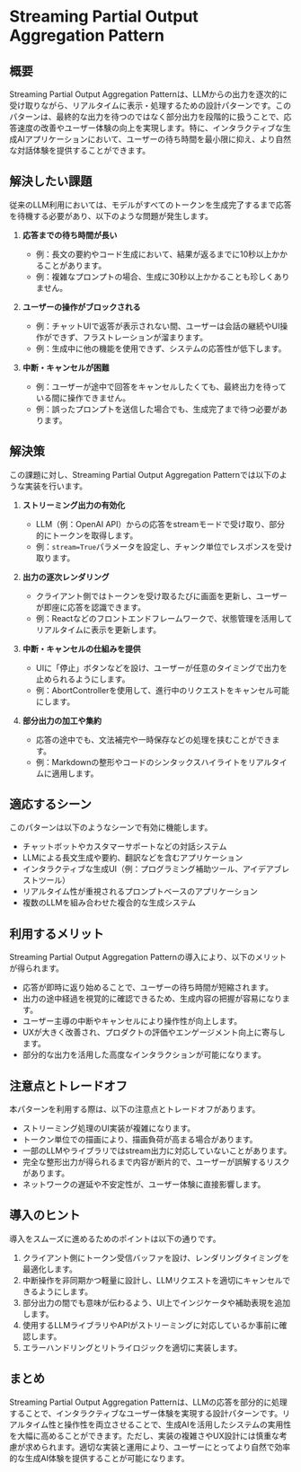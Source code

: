 # Streaming Partial Output Aggregation Pattern

## 概要

Streaming Partial Output Aggregation Patternは、LLMからの出力を逐次的に受け取りながら、リアルタイムに表示・処理するための設計パターンです。このパターンは、最終的な出力を待つのではなく部分出力を段階的に扱うことで、応答速度の改善やユーザー体験の向上を実現します。特に、インタラクティブな生成AIアプリケーションにおいて、ユーザーの待ち時間を最小限に抑え、より自然な対話体験を提供することができます。

## 解決したい課題

従来のLLM利用においては、モデルがすべてのトークンを生成完了するまで応答を待機する必要があり、以下のような問題が発生します。

1. **応答までの待ち時間が長い**
   - 例：長文の要約やコード生成において、結果が返るまでに10秒以上かかることがあります。
   - 例：複雑なプロンプトの場合、生成に30秒以上かかることも珍しくありません。

2. **ユーザーの操作がブロックされる**
   - 例：チャットUIで返答が表示されない間、ユーザーは会話の継続やUI操作ができず、フラストレーションが溜まります。
   - 例：生成中に他の機能を使用できず、システムの応答性が低下します。

3. **中断・キャンセルが困難**
   - 例：ユーザーが途中で回答をキャンセルしたくても、最終出力を待っている間に操作できません。
   - 例：誤ったプロンプトを送信した場合でも、生成完了まで待つ必要があります。

## 解決策

この課題に対し、Streaming Partial Output Aggregation Patternでは以下のような実装を行います。

1. **ストリーミング出力の有効化**
   - LLM（例：OpenAI API）からの応答をstreamモードで受け取り、部分的にトークンを取得します。
   - 例：`stream=True`パラメータを設定し、チャンク単位でレスポンスを受け取ります。

2. **出力の逐次レンダリング**
   - クライアント側ではトークンを受け取るたびに画面を更新し、ユーザーが即座に応答を認識できます。
   - 例：Reactなどのフロントエンドフレームワークで、状態管理を活用してリアルタイムに表示を更新します。

3. **中断・キャンセルの仕組みを提供**
   - UIに「停止」ボタンなどを設け、ユーザーが任意のタイミングで出力を止められるようにします。
   - 例：AbortControllerを使用して、進行中のリクエストをキャンセル可能にします。

4. **部分出力の加工や集約**
   - 応答の途中でも、文法補完や一時保存などの処理を挟むことができます。
   - 例：Markdownの整形やコードのシンタックスハイライトをリアルタイムに適用します。

## 適応するシーン

このパターンは以下のようなシーンで有効に機能します。

- チャットボットやカスタマーサポートなどの対話システム
- LLMによる長文生成や要約、翻訳などを含むアプリケーション
- インタラクティブな生成UI（例：プログラミング補助ツール、アイデアブレストツール）
- リアルタイム性が重視されるプロンプトベースのアプリケーション
- 複数のLLMを組み合わせた複合的な生成システム

## 利用するメリット

Streaming Partial Output Aggregation Patternの導入により、以下のメリットが得られます。

- 応答が即時に返り始めることで、ユーザーの待ち時間が短縮されます。
- 出力の途中経過を視覚的に確認できるため、生成内容の把握が容易になります。
- ユーザー主導の中断やキャンセルにより操作性が向上します。
- UXが大きく改善され、プロダクトの評価やエンゲージメント向上に寄与します。
- 部分的な出力を活用した高度なインタラクションが可能になります。

## 注意点とトレードオフ

本パターンを利用する際は、以下の注意点とトレードオフがあります。

- ストリーミング処理のUI実装が複雑になります。
- トークン単位での描画により、描画負荷が高まる場合があります。
- 一部のLLMやライブラリではstream出力に対応していないことがあります。
- 完全な整形出力が得られるまで内容が断片的で、ユーザーが誤解するリスクがあります。
- ネットワークの遅延や不安定性が、ユーザー体験に直接影響します。

## 導入のヒント

導入をスムーズに進めるためのポイントは以下の通りです。

1. クライアント側にトークン受信バッファを設け、レンダリングタイミングを最適化します。
2. 中断操作を非同期かつ軽量に設計し、LLMリクエストを適切にキャンセルできるようにします。
3. 部分出力の間でも意味が伝わるよう、UI上でインジケータや補助表現を追加します。
4. 使用するLLMライブラリやAPIがストリーミングに対応しているか事前に確認します。
5. エラーハンドリングとリトライロジックを適切に実装します。

## まとめ

Streaming Partial Output Aggregation Patternは、LLMの応答を部分的に処理することで、インタラクティブなユーザー体験を実現する設計パターンです。リアルタイム性と操作性を両立させることで、生成AIを活用したシステムの実用性を大幅に高めることができます。ただし、実装の複雑さやUX設計には慎重な考慮が求められます。適切な実装と運用により、ユーザーにとってより自然で効率的な生成AI体験を提供することが可能になります。
